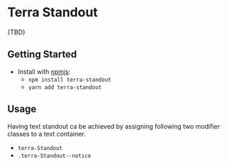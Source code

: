 # Terra Standout

{TBD}

## Getting Started

- Install with [npmjs](https://www.npmjs.com):
  - `npm install terra-standout`
  - `yarn add terra-standout`

## Usage
Having text standout ca be achieved by assigning following two modifier classes to a text container.
- `terra-Standout`
- `.terra-Standout--notice`
